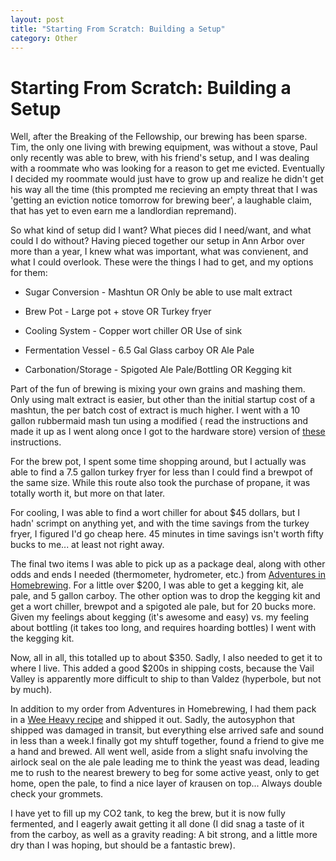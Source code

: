 ```yaml
---
layout: post
title: "Starting From Scratch: Building a Setup"
category: Other
---
```


Starting From Scratch: Building a Setup
=======================================

Well, after the Breaking of the Fellowship, our brewing has been sparse. Tim, the only one living with brewing equipment, was without a stove, Paul only recently was able to brew, with his friend's setup, and I was dealing with a roommate who was looking for a reason to get me evicted. Eventually I decided my roommate would just have to grow up and realize he didn't get his way all the time (this prompted me recieving an empty threat that I was 'getting an eviction notice tomorrow for brewing beer', a laughable claim, that has yet to even earn me a landlordian repremand).

So what kind of setup did I want? What pieces did I need/want, and what could I do without? Having pieced together our setup in Ann Arbor over more than a year, I knew what was important, what was convienent, and what I could overlook. These were the things I had to get, and my options for them:

*   Sugar Conversion - Mashtun OR Only be able to use malt extract

*   Brew Pot - Large pot + stove OR Turkey fryer

*   Cooling System - Copper wort chiller OR Use of sink

*   Fermentation Vessel - 6.5 Gal Glass carboy OR Ale Pale

*   Carbonation/Storage - Spigoted Ale Pale/Bottling OR Kegging kit

Part of the fun of brewing is mixing your own grains and mashing them. Only using malt extract is easier, but other than the initial startup cost of a mashtun, the per batch cost of extract is much higher. I went with a 10 gallon rubbermaid mash tun using a modified ( read the instructions and made it up as I went along once I got to the hardware store) version of [these](http://www.homebrewtalk.com/wiki/index.php/Converting_a_cooler_to_a_mash_tun#How_to_make_a_cheap_10_or_5_gallon_MLT_with_a_Rubbermaid_Cooler.) instructions.

For the brew pot, I spent some time shopping around, but I actually was able to find a 7.5 gallon turkey fryer for less than I could find a brewpot of the same size. While this route also took the purchase of propane, it was totally worth it, but more on that later.

For cooling, I was able to find a wort chiller for about $45 dollars, but I hadn' scrimpt on anything yet, and with the time savings from the turkey fryer, I figured I'd go cheap here. 45 minutes in time savings isn't worth fifty bucks to me... at least not right away.

The final two items I was able to pick up as a package deal, along with other odds and ends I needed (thermometer, hydrometer, etc.) from [Adventures in Homebrewing](http://www.homebrewing.org/). For a little over $200, I was able to get a kegging kit, ale pale, and 5 gallon carboy. The other option was to drop the kegging kit and get a wort chiller, brewpot and a spigoted ale pale, but for 20 bucks more. Given my feelings about kegging (it's awesome and easy) vs. my feeling about bottling (it takes too long, and requires hoarding bottles) I went with the kegging kit.

Now, all in all, this totalled up to about $350. Sadly, I also needed to get it to where I live. This added a good $200s in shipping costs, because the Vail Valley is apparently more difficult to ship to than Valdez (hyperbole, but not by much).

In addition to my order from Adventures in Homebrewing, I had them pack in a [Wee Heavy recipe](http://www.yeastboundanddown.com/2011/04/recipe-vail-ale-batch-1-wee-heavy/) and shipped it out. Sadly, the autosyphon that shipped was damaged in transit, but everything else arrived safe and sound in less than a week.I finally got my shtuff together, found a friend to give me a hand and brewed. All went well, aside from a slight snafu involving the airlock seal on the ale pale leading me to think the yeast was dead, leading me to rush to the nearest brewery to beg for some active yeast, only to get home, open the pale, to find a nice layer of krausen on top... Always double check your grommets.

I have yet to fill up my CO2 tank, to keg the brew, but it is now fully fermented, and I eagerly await getting it all done (I did snag a taste of it from the carboy, as well as a gravity reading: A bit strong, and a little more dry than I was hoping, but should be a fantastic brew).